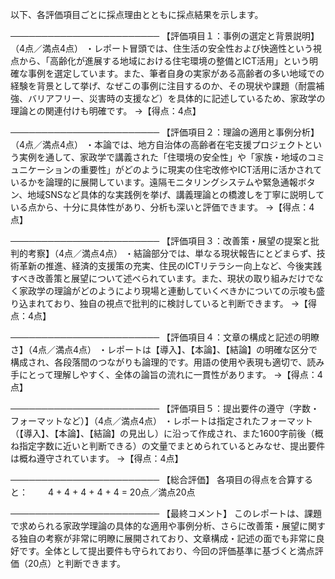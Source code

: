 以下、各評価項目ごとに採点理由とともに採点結果を示します。

────────────────────────
【評価項目１：事例の選定と背景説明】（4点／満点4点）
・レポート冒頭では、住生活の安全性および快適性という視点から、「高齢化が進展する地域における住宅環境の整備とICT活用」という明確な事例を選定しています。また、筆者自身の実家がある高齢者の多い地域での経験を背景として挙げ、なぜこの事例に注目するのか、その現状や課題（耐震補強、バリアフリー、災害時の支援など）を具体的に記述しているため、家政学の理論との関連付けも明確です。
→【得点：4点】

────────────────────────
【評価項目２：理論の適用と事例分析】（4点／満点4点）
・本論では、地方自治体の高齢者在宅支援プロジェクトという実例を通して、家政学で講義された「住環境の安全性」や「家族・地域のコミュニケーションの重要性」がどのように現実の住宅改修やICT活用に活かされているかを論理的に展開しています。遠隔モニタリングシステムや緊急通報ボタン、地域SNSなど具体的な実践例を挙げ、講義理論との橋渡しを丁寧に説明している点から、十分に具体性があり、分析も深いと評価できます。
→【得点：4点】

────────────────────────
【評価項目３：改善策・展望の提案と批判的考察】（4点／満点4点）
・結論部分では、単なる現状報告にとどまらず、技術革新の推進、経済的支援策の充実、住民のICTリテラシー向上など、今後実践すべき改善策と展望について述べられています。また、現状の取り組みだけでなく家政学の理論がどのようにより現場と連動していくべきかについての示唆も盛り込まれており、独自の視点で批判的に検討していると判断できます。
→【得点：4点】

────────────────────────
【評価項目４：文章の構成と記述の明瞭さ】（4点／満点4点）
・レポートは【導入】、【本論】、【結論】の明確な区分で構成され、各段落間のつながりも論理的です。用語の使用や表現も適切で、読み手にとって理解しやすく、全体の論旨の流れに一貫性があります。
→【得点：4点】

────────────────────────
【評価項目５：提出要件の遵守（字数・フォーマットなど）】（4点／満点4点）
・レポートは指定されたフォーマット（【導入】、【本論】、【結論】の見出し）に沿って作成され、また1600字前後（概ね指定字数に近いと判断できる）の文量でまとめられているとみなせ、提出要件は概ね遵守されています。
→【得点：4点】

────────────────────────
【総合評価】
各項目の得点を合算すると：
　　4 + 4 + 4 + 4 + 4 = 20点／満点20点

────────────────────────
【最終コメント】
このレポートは、課題で求められる家政学理論の具体的な適用や事例分析、さらに改善策・展望に関する独自の考察が非常に明瞭に展開されており、文章構成・記述の面でも非常に良好です。全体として提出要件も守られており、今回の評価基準に基づくと満点評価（20点）と判断できます。